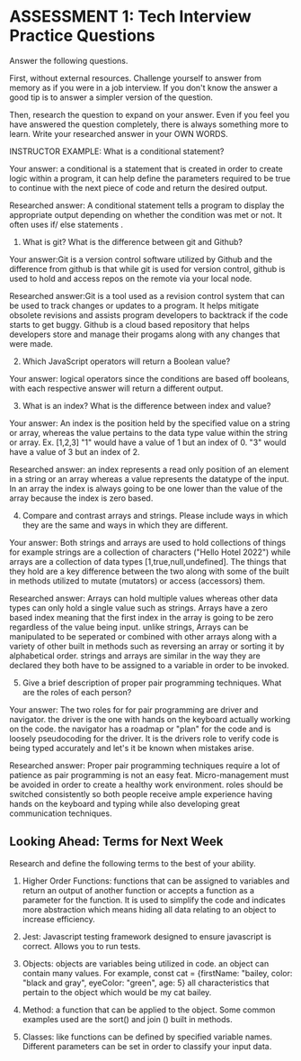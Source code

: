 # ASSESSMENT 1: Tech Interview Practice Questions

Answer the following questions.

First, without external resources. Challenge yourself to answer from memory as if you were in a job interview. If you don't know the answer a good tip is to answer a simpler version of the question.

Then, research the question to expand on your answer. Even if you feel you have answered the question completely, there is always something more to learn. Write your researched answer in your OWN WORDS.

INSTRUCTOR EXAMPLE: What is a conditional statement?

Your answer: a conditional is a statement that is created in order to create logic within a program, it can help define the parameters required to be true to continue with the next piece of code and return the desired output. 

Researched answer: A conditional statement tells a program to display the appropriate output depending on whether the condition was met or not. It often uses if/ else statements .

1. What is git? What is the difference between git and Github?

Your answer:Git is a version control software utilized by Github and the difference from github is that while git is used for version control, github is used to hold and access repos on the remote via your local node.

Researched answer:Git is a tool used as a revision control system that can be used to track changes or updates to a program. It helps mitigate obsolete revisions and assists program developers to backtrack if the code starts to get buggy. Github is a cloud based repository that helps developers store and manage their progams along with any changes that were made. 

2. Which JavaScript operators will return a Boolean value? 

Your answer: logical operators since the conditions are based off booleans, with each respective answer will return a different output. 

<!-- Researched answer:   -->

3. What is an index? What is the difference between index and value?

Your answer: An index is the position held by the specified value on a string or array, whereas the value pertains to the data type value within the string or array. Ex. [1,2,3] "1" would have a value of 1 but an index of 0. "3" would have a value of 3 but an index of 2.  

Researched answer: an index represents a read only position of an element in a string or an array whereas a value represents the datatype of the input. In an array the index is always going to be one lower than the value of the array because the index is zero based.

4. Compare and contrast arrays and strings. Please include ways in which they are the same and ways in which they are different.

Your answer: Both strings and arrays are used to hold collections of things for example strings are a collection of characters ("Hello Hotel 2022") while arrays are a collection of data types [1,true,null,undefined]. The things that they hold are a key difference between the two along with some of the built in methods utilized to mutate (mutators) or access (accessors) them. 

Researched answer: Arrays can hold multiple values whereas other data types can only hold a single value such as strings. Arrays have a zero based index meaning that the first index in the array is going to be zero regardless of the value being input. unlike strings, Arrays can be manipulated to be seperated or combined with other arrays along with a variety of other built in methods such as reversing an array or sorting it by alphabetical order. strings and arrays are similar in the way they are declared they both have to be assigned to a variable in order to be invoked. 

5. Give a brief description of proper pair programming techniques. What are the roles of each person?

Your answer: The two roles for for pair programming are driver and navigator. the driver is the one with hands on the keyboard actually working on the code. the navigator has a roadmap or "plan" for the code and is loosely pseudocoding for the driver. It is the drivers role to verify code is being typed accurately and let's it be known when mistakes arise. 

Researched answer: Proper pair programming techniques require a lot of patience as pair programming is not an easy feat. Micro-management must be avoided in order to create a healthy work environment. roles should be switched consistently so both people receive ample experience having hands on the keyboard and typing while also developing great communication techniques. 

## Looking Ahead: Terms for Next Week

Research and define the following terms to the best of your ability.

1. Higher Order Functions: functions that can be assigned to variables and return an output of another function or accepts a function as a parameter for the function. It is used to simplify the code and indicates more abstraction which means hiding all data relating to an object to increase efficiency. 

2. Jest: Javascript testing framework designed to ensure javascript is correct. Allows you to run tests.

3. Objects: objects are variables being utilized in code. an object can contain many values. For example, const cat = {firstName: "bailey, color: "black and gray", eyeColor: "green", age: 5} all characteristics that pertain to the object which would be my cat bailey.

4. Method: a function that can be applied to the object. Some common examples used are the sort() and join () built in methods. 

5. Classes: like functions can be defined by specified variable names. Different parameters can be set in order to classify your input data. 